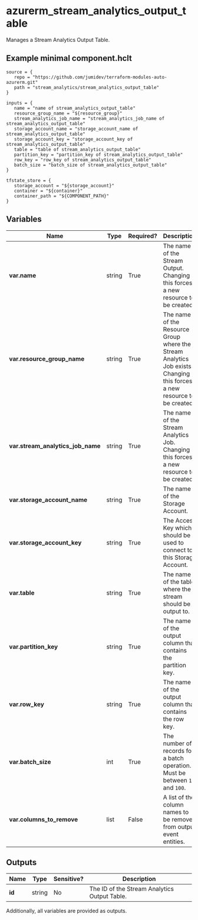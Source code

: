# azurerm_stream_analytics_output_table

Manages a Stream Analytics Output Table.

## Example minimal component.hclt

```hcl
source = {
   repo = "https://github.com/jumidev/terraform-modules-auto-azurerm.git" 
   path = "stream_analytics/stream_analytics_output_table" 
}

inputs = {
   name = "name of stream_analytics_output_table" 
   resource_group_name = "${resource_group}" 
   stream_analytics_job_name = "stream_analytics_job_name of stream_analytics_output_table" 
   storage_account_name = "storage_account_name of stream_analytics_output_table" 
   storage_account_key = "storage_account_key of stream_analytics_output_table" 
   table = "table of stream_analytics_output_table" 
   partition_key = "partition_key of stream_analytics_output_table" 
   row_key = "row_key of stream_analytics_output_table" 
   batch_size = "batch_size of stream_analytics_output_table" 
}

tfstate_store = {
   storage_account = "${storage_account}" 
   container = "${container}" 
   container_path = "${COMPONENT_PATH}" 
}

```

## Variables

| Name | Type | Required? |  Description |
| ---- | ---- | --------- |  ----------- |
| **var.name** | string | True | The name of the Stream Output. Changing this forces a new resource to be created. | 
| **var.resource_group_name** | string | True | The name of the Resource Group where the Stream Analytics Job exists. Changing this forces a new resource to be created. | 
| **var.stream_analytics_job_name** | string | True | The name of the Stream Analytics Job. Changing this forces a new resource to be created. | 
| **var.storage_account_name** | string | True | The name of the Storage Account. | 
| **var.storage_account_key** | string | True | The Access Key which should be used to connect to this Storage Account. | 
| **var.table** | string | True | The name of the table where the stream should be output to. | 
| **var.partition_key** | string | True | The name of the output column that contains the partition key. | 
| **var.row_key** | string | True | The name of the output column that contains the row key. | 
| **var.batch_size** | int | True | The number of records for a batch operation. Must be between `1` and `100`. | 
| **var.columns_to_remove** | list | False | A list of the column names to be removed from output event entities. | 



## Outputs

| Name | Type | Sensitive? | Description |
| ---- | ---- | --------- | --------- |
| **id** | string | No  | The ID of the Stream Analytics Output Table. | 

Additionally, all variables are provided as outputs.

